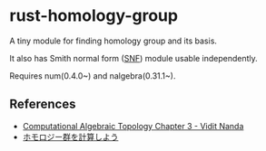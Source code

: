# rust-homology-group 

A tiny module for finding homology group and its basis.

It also has Smith normal form ([SNF](https://en.wikipedia.org/wiki/Smith_normal_form)) module usable independently.

Requires num(0.4.0~) and nalgebra(0.31.1~).

## References
- [Computational Algebraic Topology Chapter 3 - Vidit Nanda](https://people.maths.ox.ac.uk/nanda/cat/Lecture%2003%20Homology.pdf)
- [ホモロジー群を計算しよう](https://qiita.com/hiro949/items/9c793415313be6312154)

